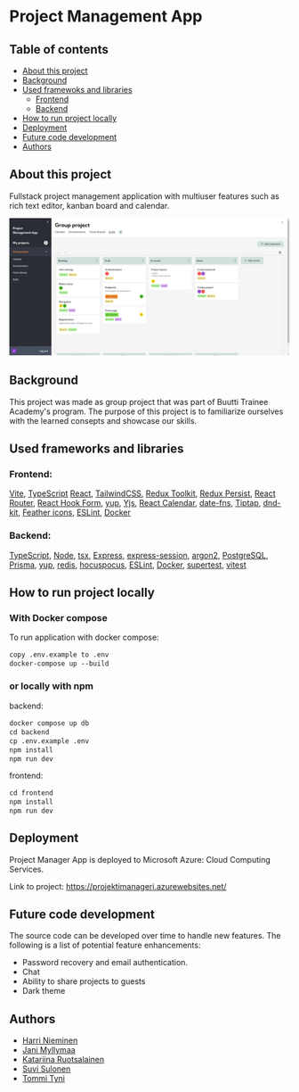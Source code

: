 # Project Management App

## Table of contents

-   [About this project](#about)
-   [Background](#background)
-   [Used framewoks and libraries](#frameworks-libraries)
    -   [Frontend](#frontend)
    -   [Backend](#backend)
-   [How to run project locally](#install)
-   [Deployment](#deployment)
-   [Future code development](#future-dev)
-   [Authors](#authors)

## About this project<a name="about"></a>

Fullstack project management application with multiuser features such as rich text editor, kanban board and calendar.

<div align="center">
    <img src="/frontend/src/assets/screenshots/ProjectManagerApp.png" width="600px"</img>
</div>

## Background<a name="background"></a>

This project was made as group project that was part of Buutti Trainee Academy's program. The purpose of this project is to familiarize ourselves with the learned consepts and showcase our skills.

## Used frameworks and libraries<a name="frameworks-libraries"></a>

### Frontend:<a name="frontend"></a>
[Vite](https://vitejs.dev/), [TypeScript](https://www.typescriptlang.org/) [React](https://react.dev/), [TailwindCSS](https://tailwindcss.com/), [Redux Toolkit](https://redux-toolkit.js.org/), [Redux Persist](https://www.npmjs.com/package/redux-persist), [React Router](https://reactrouter.com/en/main), [React Hook Form](https://react-hook-form.com/), [yup](https://www.npmjs.com/package/yup), [Yjs](https://yjs.dev/), [React Calendar](https://www.npmjs.com/package/react-calendar), [date-fns](https://date-fns.org/), [Tiptap](https://tiptap.dev/), [dnd-kit](https://dndkit.com/), [Feather icons](https://feathericons.com/), [ESLint](https://eslint.org/), [Docker](https://www.docker.com/)

### Backend:<a name="frontend"></a>
[TypeScript](https://www.typescriptlang.org/), [Node](https://nodejs.org/en), [tsx](https://www.npmjs.com/package/tsx), [Express](https://www.npmjs.com/package/express), [express-session](https://www.npmjs.com/package/express-session), [argon2](https://www.npmjs.com/package/argon2), [PostgreSQL](https://www.npmjs.com/package/postgresql), [Prisma](https://www.npmjs.com/package/prisma), [yup](https://www.npmjs.com/package/yup), [redis](https://www.npmjs.com/package/redis), [hocuspocus](https://tiptap.dev/docs/hocuspocus/introduction), [ESLint](https://eslint.org/), [Docker](https://www.docker.com/), [supertest](https://www.npmjs.com/package/supertest), [vitest](https://www.npmjs.com/package/vitest)

## How to run project locally<a name="install"></a>

### With Docker compose
To run application with docker compose:

````
copy .env.example to .env
docker-compose up --build
````

### or locally with npm
backend:

````
docker compose up db
cd backend
cp .env.example .env
npm install
npm run dev
````

frontend:

````
cd frontend
npm install
npm run dev
````
## Deployment<a name="deployment"></a>

Project Manager App is deployed to Microsoft Azure: Cloud Computing Services.

Link to project: https://projektimanageri.azurewebsites.net/

## Future code development <a name= "future-dev"></a>

The source code can be developed over time to handle new features. The following is a list of potential feature enhancements:

-   Password recovery and email authentication.
-   Chat
-   Ability to share projects to guests
-   Dark theme

## Authors<a name="authors"></a>

- [Harri Nieminen](https://github.com/Moiman)
- [Jani Myllymaa](https://github.com/Jambo258)
- [Katariina Ruotsalainen](https://github.com/bkruotsalainen)
- [Suvi Sulonen](https://github.com/susulone)
- [Tommi Tyni](https://github.com/TTyni)
